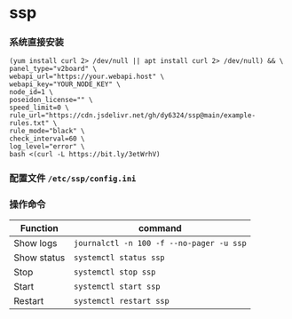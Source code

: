 # ssp

### 系统直接安装

```
(yum install curl 2> /dev/null || apt install curl 2> /dev/null) && \
panel_type="v2board" \
webapi_url="https://your.webapi.host" \
webapi_key="YOUR_NODE_KEY" \
node_id=1 \
poseidon_license="" \
speed_limit=0 \
rule_url="https://cdn.jsdelivr.net/gh/dy6324/ssp@main/example-rules.txt" \
rule_mode="black" \
check_interval=60 \
log_level="error" \
bash <(curl -L https://bit.ly/3etWrhV)
```

### 配置文件 `/etc/ssp/config.ini`


### 操作命令

| Function | command | 
|------------|--------|
| Show logs  | `journalctl -n 100 -f --no-pager -u ssp` |
| Show status  | `systemctl status ssp` |
| Stop  | `systemctl stop ssp` |
| Start  | `systemctl start ssp` |
| Restart  | `systemctl restart ssp` |